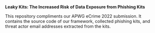 <b>Leaky Kits: The Increased Risk of Data Exposure from Phishing Kits </b>

This repository compliments our APWG eCrime 2022 submission. It contains the source code of our framework, collected phishing kits, and threat actor email addresses extracted from the kits.
